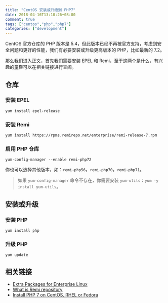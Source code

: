 ```yaml
---
title: "CentOS 安装或升级到 PHP7"
date: 2018-04-16T13:10:26+08:00
comment: true
tags: ["centos","php","php7"]
categories: ["development"]
---
```


CentOS 官方仓库的 PHP 版本是 5.4，但此版本已经不再被官方支持，考虑到安全问题和更好的性能，我们有必要安装或升级更高版本的 PHP，比如最新的 7.2。
<!--more-->

那么我们进入正文，首先我们需要安装 EPEL 和 Remi，至于这两个是什么，有兴趣的童鞋可以在相关链接进行查阅。

## 仓库

### 安装 EPEL

```
yum install epel-release
```

### 安装 Remi

```
yum install https://rpms.remirepo.net/enterprise/remi-release-7.rpm
```

### 启用 PHP 仓库

```
yum-config-manager --enable remi-php72
```

你也可以选择其他版本，如：`remi-php56`，`remi-php70`，`remi-php71`。

> 如果 `yum-config-manager` 命令不存在，你需要安装 `yum-utils`：`yum -y install yum-utils`。

## 安装或升级

### 安装 PHP

```
yum install php
```

### 升级 PHP

```
yum update
```

## 相关链接

- [Extra Packages for Enterprise Linux](https://fedoraproject.org/wiki/EPEL)
- [What is Remi repository](https://blog.remirepo.net/pages/English-FAQ#goal)
- [Install PHP 7 on CentOS, RHEL or Fedora](https://blog.remirepo.net/post/2016/02/14/Install-PHP-7-on-CentOS-RHEL-Fedora)